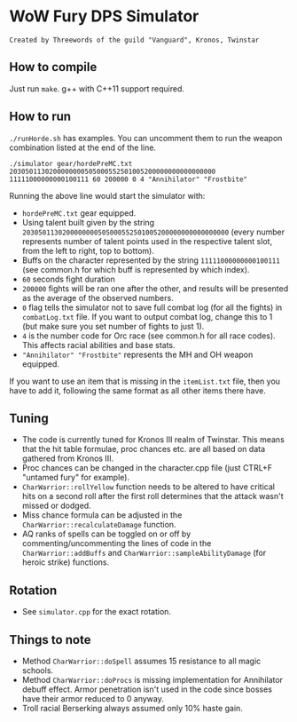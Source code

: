 # WoW Fury DPS Simulator

`Created by Threewords of the guild "Vanguard", Kronos, Twinstar`

## How to compile
Just run `make`. g++ with C++11 support required.

## How to run
`./runHorde.sh` has examples. You can uncomment them to run the weapon combination listed at the end of the line.

`./simulator gear/hordePreMC.txt 2030501130200000000505000552501005200000000000000000 11111000000000100111 60 200000 0 4 "Annihilator" "Frostbite"`

Running the above line would start the simulator with:
* `hordePreMC.txt` gear equipped.
* Using talent built given by the string `2030501130200000000505000552501005200000000000000000` (every number represents number of talent points used in the respective talent slot, from the left to right, top to bottom).
* Buffs on the character represented by the string `11111000000000100111` (see common.h for which buff is represented by which index).
* `60` seconds fight duration
* `200000` fights will be ran one after the other, and results will be presented as the average of the observed numbers.
* `0` flag tells the simulator not to save full combat log (for all the fights) in `combatLog.txt` file. If you want to output combat log, change this to 1 (but make sure you set number of fights to just 1).
* `4` is the number code for Orc race (see common.h for all race codes). This affects racial abilities and base stats.
* `"Annihilator" "Frostbite"` represents the MH and OH weapon equipped.

If you want to use an item that is missing in the `itemList.txt` file, then you have to add it, following the same format as all other items there have.

## Tuning
* The code is currently tuned for Kronos III realm of Twinstar. This means that the hit table formulae, proc chances etc. are all based on data gathered from Kronos III.
* Proc chances can be changed in the character.cpp file (just CTRL+F "untamed fury" for example).
* `CharWarrior::rollYellow` function needs to be altered to have critical hits on a second roll after the first roll determines that the attack wasn't missed or dodged.
* Miss chance formula can be adjusted in the `CharWarrior::recalculateDamage` function.
* AQ ranks of spells can be toggled on or off by commenting/uncommenting the lines of code in the `CharWarrior::addBuffs` and `CharWarrior::sampleAbilityDamage` (for heroic strike) functions.

## Rotation
* See `simulator.cpp` for the exact rotation.

## Things to note
* Method `CharWarrior::doSpell` assumes 15 resistance to all magic schools.
* Method `CharWarrior::doProcs` is missing implementation for Annihilator debuff effect. Armor penetration isn't used in the code since bosses have their armor reduced to 0 anyway.
* Troll racial Berserking always assumed only 10% haste gain.
